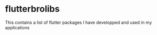# flutterbrolibs
This contains a list of flutter packages I have developped and used in my applications
